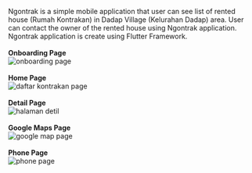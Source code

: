 Ngontrak is a simple mobile application that user can see list of rented house (Rumah Kontrakan) in Dadap Village (Kelurahan Dadap) area. User can contact the owner of the rented house using Ngontrak application. Ngontrak application is create using Flutter Framework.
<br>
<br>
<b>Onboarding Page</b>
<br>
![onboarding page](https://github.com/micheal011/ngontrak/assets/97986691/1e99c476-d51b-4fa9-b19a-9cefea32bafc)
<br>
<br>
<b>Home Page</b>
<br>
![daftar kontrakan page](https://github.com/micheal011/ngontrak/assets/97986691/696a5384-4eb8-46f5-84ed-9a064a766c28)
<br>
<br>
<b>Detail Page</b>
<br>
![halaman detil](https://github.com/micheal011/ngontrak/assets/97986691/fe3f33d0-037f-4537-8520-4dafebb52b78)
<br>
<br>
<b>Google Maps Page</b>
<br>
![google map page](https://github.com/micheal011/ngontrak/assets/97986691/cb62a1f8-d7b9-4ef4-a633-b3f399517777)
<br>
<br>
<b>Phone Page</b>
<br>
![phone page](https://github.com/micheal011/ngontrak/assets/97986691/1c9a001d-3aac-4878-917d-eafe052ffd2f)
<br>
<br>
